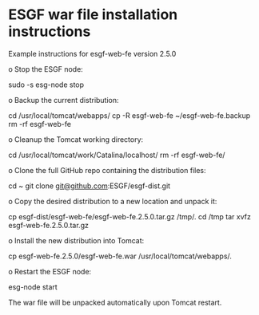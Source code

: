 ESGF war file installation instructions
=========

Example instructions for esgf-web-fe version 2.5.0

o Stop the ESGF node:

sudo -s
esg-node stop

o Backup the current distribution:

cd /usr/local/tomcat/webapps/
cp -R esgf-web-fe ~/esgf-web-fe.backup
rm -rf esgf-web-fe

o Cleanup the Tomcat working directory:

cd /usr/local/tomcat/work/Catalina/localhost/
rm -rf esgf-web-fe/

o Clone the full GitHub repo containing the distribution files:

cd ~
git clone git@github.com:ESGF/esgf-dist.git

o Copy the desired distribution to a new location and unpack it:

cp esgf-dist/esgf-web-fe/esgf-web-fe.2.5.0.tar.gz /tmp/.
cd /tmp
tar xvfz esgf-web-fe.2.5.0.tar.gz

o Install the new distribution into Tomcat:

cp esgf-web-fe.2.5.0/esgf-web-fe.war /usr/local/tomcat/webapps/.

o Restart the ESGF node:

esg-node start

The war file will be unpacked automatically upon Tomcat restart.
